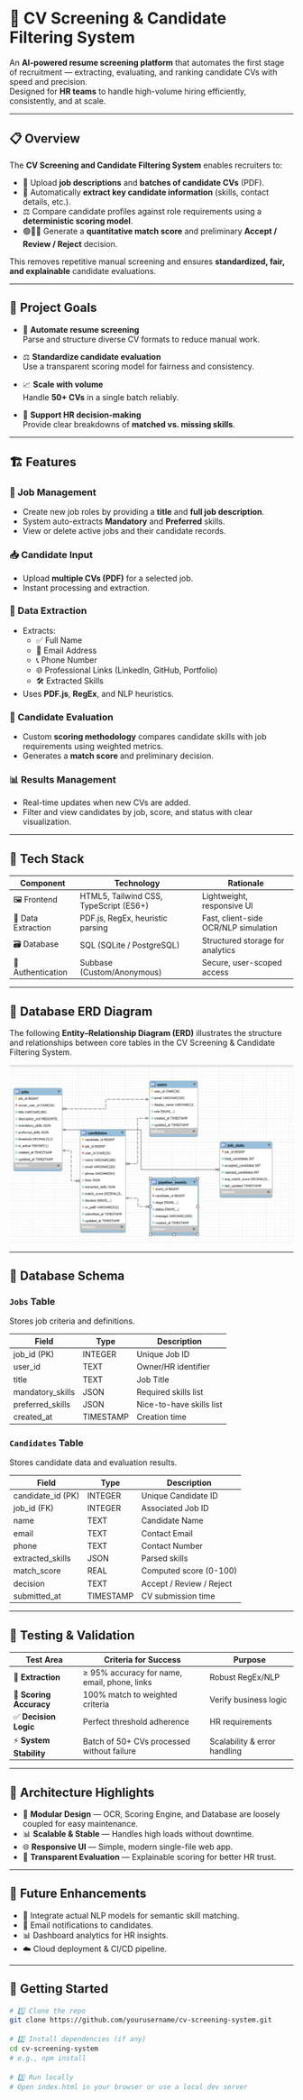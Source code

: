 # 🧠 CV Screening & Candidate Filtering System

An **AI-powered resume screening platform** that automates the first stage of recruitment — extracting, evaluating, and ranking candidate CVs with speed and precision.  
Designed for **HR teams** to handle high-volume hiring efficiently, consistently, and at scale.

---

## 📋 Overview

The **CV Screening and Candidate Filtering System** enables recruiters to:

- 📄 Upload **job descriptions** and **batches of candidate CVs** (PDF).  
- 🧠 Automatically **extract key candidate information** (skills, contact details, etc.).  
- ⚖️ Compare candidate profiles against role requirements using a **deterministic scoring model**.  
- 🟢🔸🔴 Generate a **quantitative match score** and preliminary **Accept / Review / Reject** decision.  

This removes repetitive manual screening and ensures **standardized, fair, and explainable** candidate evaluations.

---

## 🎯 Project Goals

- 🚀 **Automate resume screening**  
  Parse and structure diverse CV formats to reduce manual work.

- ⚖️ **Standardize candidate evaluation**  
  Use a transparent scoring model for fairness and consistency.

- 📈 **Scale with volume**  
  Handle **50+ CVs** in a single batch reliably.

- 🧭 **Support HR decision-making**  
  Provide clear breakdowns of **matched vs. missing skills**.

---

## 🏗️ Features

### 📝 Job Management
- Create new job roles by providing a **title** and **full job description**.  
- System auto-extracts **Mandatory** and **Preferred** skills.  
- View or delete active jobs and their candidate records.

### 📥 Candidate Input
- Upload **multiple CVs (PDF)** for a selected job.  
- Instant processing and extraction.

### 🧾 Data Extraction
- Extracts:  
  - ✅ Full Name  
  - 📧 Email Address  
  - 📞 Phone Number  
  - 🌐 Professional Links (LinkedIn, GitHub, Portfolio)  
  - 🛠 Extracted Skills  
- Uses **PDF.js**, **RegEx**, and NLP heuristics.

### 🧮 Candidate Evaluation
- Custom **scoring methodology** compares candidate skills with job requirements using weighted metrics.  
- Generates a **match score** and preliminary decision.

### 📊 Results Management
- Real-time updates when new CVs are added.  
- Filter and view candidates by job, score, and status with clear visualization.

---

## 🧰 Tech Stack

| Component           | Technology                                    | Rationale |
|----------------------|-----------------------------------------------|-----------|
| 🖼 Frontend          | HTML5, Tailwind CSS, TypeScript (ES6+)        | Lightweight, responsive UI |
| 📄 Data Extraction   | PDF.js, RegEx, heuristic parsing              | Fast, client-side OCR/NLP simulation |
| 🗃 Database          | SQL (SQLite / PostgreSQL)                     | Structured storage for analytics |
| 🔐 Authentication   | Subbase (Custom/Anonymous)                   | Secure, user-scoped access |

---

## 🧭 Database ERD Diagram

The following **Entity–Relationship Diagram (ERD)** illustrates the structure and relationships between core tables in the CV Screening & Candidate Filtering System.

![alt text](doc/erd.png)

---

## 🧱 Database Schema

### `Jobs` Table  
Stores job criteria and definitions.

| Field               | Type       | Description                    |
|----------------------|-----------|--------------------------------|
| job_id (PK)         | INTEGER   | Unique Job ID                  |
| user_id            | TEXT      | Owner/HR identifier            |
| title              | TEXT      | Job Title                      |
| mandatory_skills   | JSON      | Required skills list           |
| preferred_skills   | JSON      | Nice-to-have skills list       |
| created_at         | TIMESTAMP | Creation time                  |

### `Candidates` Table  
Stores candidate data and evaluation results.

| Field               | Type       | Description                    |
|----------------------|-----------|--------------------------------|
| candidate_id (PK)   | INTEGER   | Unique Candidate ID            |
| job_id (FK)        | INTEGER   | Associated Job ID              |
| name               | TEXT      | Candidate Name                 |
| email              | TEXT      | Contact Email                  |
| phone              | TEXT      | Contact Number                 |
| extracted_skills   | JSON      | Parsed skills                  |
| match_score        | REAL      | Computed score (0-100)        |
| decision           | TEXT      | Accept / Review / Reject       |
| submitted_at       | TIMESTAMP | CV submission time            |

---

## 🧪 Testing & Validation

| Test Area             | Criteria for Success | Purpose |
|-------------------------|-----------------------|---------|
| 📑 **Extraction**        | ≥ 95% accuracy for name, email, phone, links | Robust RegEx/NLP |
| 🧮 **Scoring Accuracy**  | 100% match to weighted criteria | Verify business logic |
| ✅ **Decision Logic**    | Perfect threshold adherence | HR requirements |
| ⚡ **System Stability** | Batch of 50+ CVs processed without failure | Scalability & error handling |

---

## 🧭 Architecture Highlights

- 🧩 **Modular Design** — OCR, Scoring Engine, and Database are loosely coupled for easy maintenance.  
- 📊 **Scalable & Stable** — Handles high loads without downtime.  
- 🌐 **Responsive UI** — Simple, modern single-file web app.  
- 🧠 **Transparent Evaluation** — Explainable scoring for better HR trust.

---

## 📌 Future Enhancements

- 🤖 Integrate actual NLP models for semantic skill matching.  
- 📨 Email notifications to candidates.  
- 📊 Dashboard analytics for HR insights.  
- ☁️ Cloud deployment & CI/CD pipeline.

---

## 🚀 Getting Started

```bash
# 1️⃣ Clone the repo
git clone https://github.com/yourusername/cv-screening-system.git

# 2️⃣ Install dependencies (if any)
cd cv-screening-system
# e.g., npm install

# 3️⃣ Run locally
# Open index.html in your browser or use a local dev server


